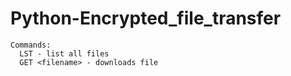 # Python-Encrypted_file_transfer
```
Commands:
  LST - list all files
  GET <filename> - downloads file
```
